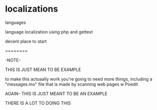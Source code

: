 # localizations
languages

language localization using php and gettext


decent place to start

========

-NOTE-

THIS IS JUST MEAN TO BE EXAMPLE

to make this actuaally work you're going to need more things, including a "messages.mo" file that is made by scanning web pages w Poedit

AGAIN- THIS IS JUST MEANT TO BE AN EXAMPLE

THERE IS A LOT TO DOING THIS
